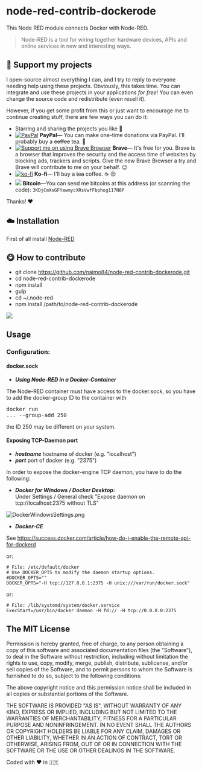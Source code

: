 # node-red-contrib-dockerode

This Node RED module connects Docker with Node-RED.

> Node-RED is a tool for wiring together hardware devices, APIs and online services in new and interesting ways.

## :sparkling_heart: Support my projects

I open-source almost everything I can, and I try to reply to everyone needing help using these projects. Obviously,
this takes time. You can integrate and use these projects in your applications _for free_! You can even change the source code and redistribute (even resell it).

However, if you get some profit from this or just want to encourage me to continue creating stuff, there are few ways you can do it:

-   Starring and sharing the projects you like :rocket:
-   [![PayPal][badge_paypal]][paypal-donations] **PayPal**— You can make one-time donations via PayPal. I'll probably buy a ~~coffee~~ tea. :tea:
-   [![Support me on using Brave Browser][badge_brave]][brave] **Brave**— It's free for you. Brave is a browser that improves the security and the access time of websites by blocking ads, trackers and scripts. Give the new Brave Browser a try and Brave will contribute to me on your behalf. :wink:
-   [![ko-fi](https://www.ko-fi.com/img/githubbutton_sm.svg)](https://ko-fi.com/T6T412CXA) **Ko-fi**— I'll buy a ~~tea~~ coffee. :coffee: :wink:
-   ![](./examples/bitcoin.png) **Bitcoin**—You can send me bitcoins at this address (or scanning the code): `3KDjCmXsGFYawmycXRsVwfFbphog117N8P`

Thanks! :heart:

## :cloud: Installation

First of all install [Node-RED](http://nodered.org/docs/getting-started/installation)

## :yum: How to contribute

* git clone https://github.com/naimo84/node-red-contrib-dockerode.git
* cd node-red-contrib-dockerode
* npm install
* gulp
* cd ~/.node-red 
* npm install /path/to/node-red-contrib-dockerode

<img src="https://img.shields.io/npm/dy/node-red-contrib-dockerode?style=for-the-badge"/>

## Usage

### Configuration:

#### docker.sock

- ***Using Node-RED in a Docker-Container***

The Node-RED container must have access to the docker.sock, so you have to add the docker-group ID to the container with <pre>docker run ... --group-add 250</pre> the ID 250 may be different on your system.

#### Exposing TCP-Daemon port

- ***hostname*** hostname of docker (e.g. "localhost")
- ***port*** port of docker (e.g. "2375")

In order to expose the docker-engine TCP daemon, you have to do the following:

- ***Docker for Windows / Docker Desktop:*** 
<br>Under Settings / General check "Expose daemon on tcp://localhost:2375 without TLS"

![DockerWindowsSettings.png](https://github.com/naimo84/node-red-contrib-dockerode/raw/master/examples/DockerWindowsSettings.png)

- ***Docker-CE***

See https://success.docker.com/article/how-do-i-enable-the-remote-api-for-dockerd

or: 

```
# File: /etc/default/docker
# Use DOCKER_OPTS to modify the daemon startup options.
#DOCKER_OPTS=""
DOCKER_OPTS="-H tcp://127.0.0.1:2375 -H unix:///var/run/docker.sock"
```

or: 

```
# File: /lib/systemd/system/docker.service
ExecStart=/usr/bin/docker daemon -H fd:// -H tcp://0.0.0.0:2375
```





## The MIT License
Permission is hereby granted, free of charge, to any person obtaining a copy
of this software and associated documentation files (the "Software"), to deal in the Software without restriction, including without limitation the rights to use, copy, modify, merge, publish, distribute, sublicense, and/or sell copies of the Software, and to permit persons to whom the Software is furnished to do so, subject to the following conditions:

The above copyright notice and this permission notice shall be included in
all copies or substantial portions of the Software.

THE SOFTWARE IS PROVIDED "AS IS", WITHOUT WARRANTY OF ANY KIND, EXPRESS OR IMPLIED, INCLUDING BUT NOT LIMITED TO THE WARRANTIES OF MERCHANTABILITY, FITNESS FOR A PARTICULAR PURPOSE AND NONINFRINGEMENT. IN NO EVENT SHALL THE
AUTHORS OR COPYRIGHT HOLDERS BE LIABLE FOR ANY CLAIM, DAMAGES OR OTHER LIABILITY, WHETHER IN AN ACTION OF CONTRACT, TORT OR OTHERWISE, ARISING FROM, OUT OF OR IN CONNECTION WITH THE SOFTWARE OR THE USE OR OTHER DEALINGS IN THE SOFTWARE.

Coded with :heart: in :it:


[badge_brave]: ./examples/support_banner.png
[badge_paypal]: https://img.shields.io/badge/Donate-PayPal-blue.svg
[paypal-donations]: https://paypal.me/NeumannBenjamin
[brave]: https://brave.com/nai412
[contributing]: /CONTRIBUTING.md